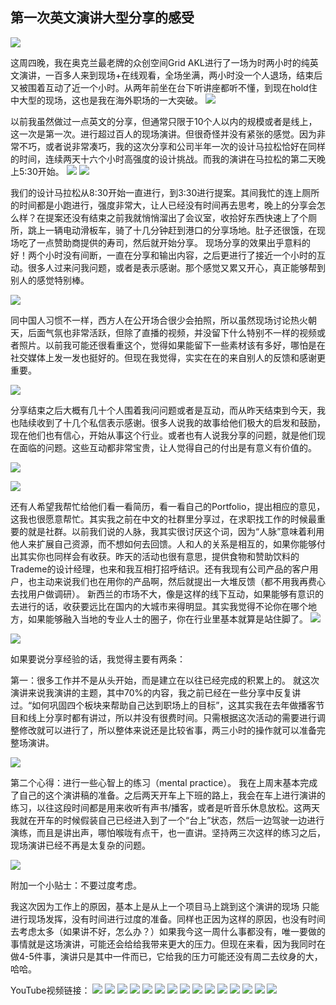 ## 第一次英文演讲大型分享的感受

![](https://i.imgur.com/Y3EEFRT.jpg)

这周四晚，我在奥克兰最老牌的众创空间Grid AKL进行了一场为时两小时的纯英文演讲，一百多人来到现场+在线观看，全场坐满，两小时没一个人退场，结束后又被围着互动了近一个小时。从两年前坐在台下听讲座都听不懂，到现在hold住中大型的现场，这也是我在海外职场的一大突破。
![](https://i.imgur.com/2M7AtwA.jpg)

以前我虽然做过一点英文的分享，但通常只限于10个人以内的规模或者是线上，这一次是第一次。进行超过百人的现场演讲。但很奇怪并没有紧张的感觉。因为非常不巧，或者说非常凑巧，我的这次分享和公司半年一次的设计马拉松恰好在同样的时间，连续两天十六个小时高强度的设计挑战。而我的演讲在马拉松的第二天晚上5:30开始。
![](https://i.imgur.com/2bvYkGD.jpg)
![](https://i.imgur.com/kpc3SX7.jpg)


我们的设计马拉松从8:30开始一直进行，到3:30进行提案。其间我忙的连上厕所的时间都是小跑进行，强度非常大，让人已经没有时间再去思考，晚上的分享会怎么样？在提案还没有结束之前我就悄悄溜出了会议室，收拾好东西快速上了个厕所，跳上一辆电动滑板车，骑了十几分钟赶到港口的分享场地。肚子还很饿，在现场吃了一点赞助商提供的寿司，然后就开始分享。
现场分享的效果出乎意料的好！两个小时没有间断，一直在分享和输出内容，之后更进行了接近一个小时的互动。很多人过来问我问题，或者是表示感谢。那个感觉又累又开心，真正能够帮到别人的感觉特别棒。

![](https://i.imgur.com/Kf0eIrx.jpg)

同中国人习惯不一样，西方人在公开场合很少会拍照，所以虽然现场讨论热火朝天，后面气氛也非常活跃，但除了直播的视频，并没留下什么特别不一样的视频或者照片。以前我可能还很看重这个，觉得如果能留下一些素材该有多好，哪怕是在社交媒体上发一发也挺好的。但现在我觉得，实实在在的来自别人的反馈和感谢更重要。

![](https://i.imgur.com/G4Ngwz6.jpg)

分享结束之后大概有几十个人围着我问问题或者是互动，而从昨天结束到今天，我也陆续收到了十几个私信表示感谢。很多人说我的故事给他们极大的启发和鼓励，现在他们也有信心，开始从事这个行业。或者也有人说我分享的问题，就是他们现在面临的问题。这些互动都非常宝贵，让人觉得自己的付出是有意义有价值的。

![](https://i.imgur.com/bePmI1X.jpg)

![](https://i.imgur.com/d5aoP44.jpg)


还有人希望我帮忙给他们看一看简历，看一看自己的Portfolio，提出相应的意见，这我也很愿意帮忙。其实我之前在中文的社群里分享过，在求职找工作的时候最重要的就是社群。以前我们说的人脉，我其实很讨厌这个词，因为“人脉”意味着利用他人来扩展自己资源，而不想如何去回馈。人和人的关系是相互的，如果你能够付出其实你也同样会有收获。昨天的活动也很有意思，提供食物和赞助饮料的Trademe的设计经理，也来和我互相打招呼结识。还有我现有公司产品的客户用户，也主动来说我们也在用你的产品啊，然后就提出一大堆反馈（都不用我再费心去找用户做调研）。
新西兰的市场不大，像是这样的线下互动，如果能够有意识的去进行的话，收获要远比在国内的大城市来得明显。其实我觉得不论你在哪个地方，如果能够融入当地的专业人士的圈子，你在行业里基本就算是站住脚了。
![](https://i.imgur.com/dBiHuDC.jpg)

![](https://i.imgur.com/w9Sh4tl.jpg)



如果要说分享经验的话，我觉得主要有两条：

第一：很多工作并不是从头开始，而是建立在以往已经完成的积累上的。
就这次演讲来说我演讲的主题，其中70%的内容，我之前已经在一些分享中反复讲过。“如何巩固四个板块来帮助自己达到职场上的目标”，这其实我在去年做播客节目和线上分享时都有讲过，所以并没有很费时间。只需根据这次活动的需要进行调整修改就可以进行了，所以整体来说还是比较省事，两三小时的操作就可以准备完整场演讲。

![](https://i.imgur.com/yY2WXJk.jpg)

第二个心得：进行一些心智上的练习（mental practice）。
我在上周末基本完成了自己的这个演讲稿的准备。之后两天开车上下班的路上，我会在车上进行演讲的练习，以往这段时间都是用来收听有声书/播客，或者是听音乐休息放松。这两天我就在开车的时候假装自己已经进入到了一个“台上”状态，然后一边驾驶一边进行演练，而且是讲出声，哪怕喉咙有点干，也一直讲。坚持两三次这样的练习之后，现场演讲已经不再是太复杂的问题。

![](https://i.imgur.com/v5Z8VEg.jpg)


附加一个小贴士：不要过度考虑。

我这次因为工作上的原因，基本上是从上一个项目马上跳到这个演讲的现场 只能进行现场发挥，没有时间进行过度的准备。同样也正因为这样的原因，也没有时间去考虑太多（如果讲不好，怎么办？）如果我今这一周什么事都没有，唯一要做的事情就是这场演讲，可能还会给给我带来更大的压力。但现在来看，因为我同时在做4-5件事，演讲只是其中一件而已，它给我的压力可能还没有周二去纹身的大，哈哈。

YouTube视频链接：
![](https://i.imgur.com/TtEkLZU.jpg)
![](https://i.imgur.com/2u6ye7o.jpg)
![](https://i.imgur.com/hjAuosS.jpg)
![](https://i.imgur.com/O7sExTV.jpg)
![](https://i.imgur.com/AejLdEb.jpg)
![](https://i.imgur.com/PrR5bEy.jpg)
![](https://i.imgur.com/yY2WXJk.jpg)
![](https://i.imgur.com/jCIBEDd.jpg)
![](https://i.imgur.com/fQIblqI.jpg)
![](https://i.imgur.com/U68n04e.jpg)
![](https://i.imgur.com/1M84SgY.jpg)
![](https://i.imgur.com/Soi0yIl.jpg)
![](https://i.imgur.com/Bz31rEl.jpg)
![](https://i.imgur.com/yaHicNc.jpg)
![](https://i.imgur.com/5BvuaBE.jpg)

